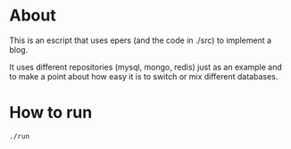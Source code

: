 # About
This is an escript that uses epers (and the code in ./src) to implement a blog.

It uses different repositories (mysql, mongo, redis) just as an example and
to make a point about how easy it is to switch or mix different databases.

# How to run
    ./run
